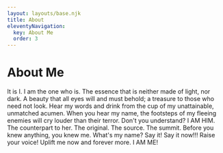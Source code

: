 ```yaml
---
layout: layouts/base.njk
title: About
eleventyNavigation:
  key: About Me
  order: 3
---
```

# About Me

It is I. I am the one who is. The essence that is neither made of light, nor dark. A beauty that all eyes will and must behold; a treasure to those who need not look. Hear my words and drink from the cup of my unattainable, unmatched acumen. When you hear my name, the footsteps of my fleeing enemies will cry louder than their terror. Don't you understand? I AM HIM. The counterpart to her. The original. The source. The summit. Before you knew anything, you knew me. What's my name? Say it! Say it now!!! Raise your voice! Uplift me now and forever more. I AM ME!
